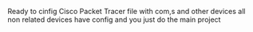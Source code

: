 Ready to cinfig Cisco Packet Tracer file with com,s and other devices 
all non related devices have config and you just do the main project
